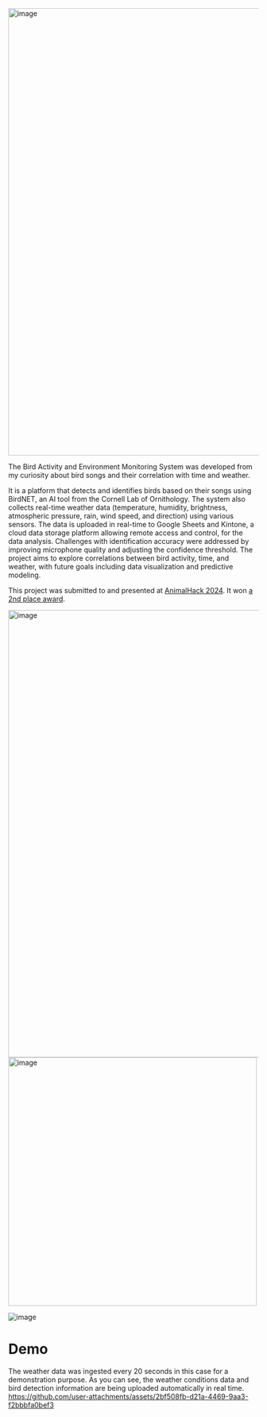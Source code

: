<img width="900" alt="image" src="https://github.com/user-attachments/assets/67021c70-d8ec-4720-91ca-373c20b2bcb7">
                                                                              
The Bird Activity and Environment Monitoring System was developed from my curiosity about bird songs and their correlation with time and weather. 

It is a platform that detects and identifies birds based on their songs using BirdNET, an AI tool from the Cornell Lab of Ornithology. The system also collects real-time weather data (temperature, humidity, brightness, atmospheric pressure, rain, wind speed, and direction) using various sensors. The data is uploaded in real-time to Google Sheets and Kintone, a cloud data storage platform allowing remote access and control, for the data analysis. Challenges with identification accuracy were addressed by improving microphone quality and adjusting the confidence threshold. The project aims to explore correlations between bird activity, time, and weather, with future goals including data visualization and predictive modeling.

This project was submitted to and presented at [AnimalHack 2024](https://animalhack.org/ah24/). It won [a 2nd place award](https://animalhack2024.devpost.com/project-gallery). 

<img width="900" alt="image" src="https://github.com/user-attachments/assets/007dafc8-dbb5-48ba-82da-e8928b90ea7b">                           
                                    
<img width="500" alt="image" src="https://github.com/user-attachments/assets/c5ea02d6-68e4-4330-8955-97d3e6e0b8f7">

![image](https://github.com/user-attachments/assets/88043c05-f0c1-461c-b330-13294ce5e09d)


# Demo
The weather data was ingested every 20 seconds in this case for a demonstration purpose. As you can see, the weather conditions data and bird detection information are being uploaded automatically in real time. 
https://github.com/user-attachments/assets/2bf508fb-d21a-4469-9aa3-f2bbbfa0bef3


